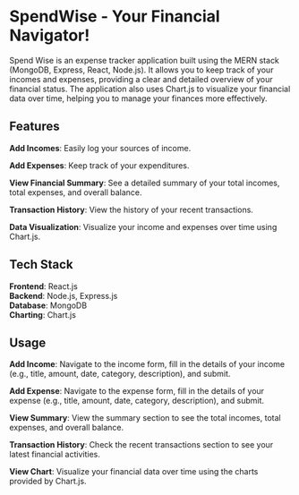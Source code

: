 # SpendWise - Your Financial Navigator!
Spend Wise is an expense tracker application built using the MERN stack (MongoDB, Express, React, Node.js). It allows you to keep track of your incomes and expenses, providing a clear and detailed overview of your financial status. The application also uses Chart.js to visualize your financial data over time, helping you to manage your finances more effectively.

## Features
**Add Incomes**: Easily log your sources of income.

**Add Expenses**: Keep track of your expenditures.

**View Financial Summary**: See a detailed summary of your total incomes, total expenses, and overall balance.

**Transaction History**: View the history of your recent transactions.

**Data Visualization**: Visualize your income and expenses over time using Chart.js.

## Tech Stack
**Frontend**: React.js\
**Backend**: Node.js, Express.js\
**Database**: MongoDB\
**Charting**: Chart.js

## Usage
**Add Income**: Navigate to the income form, fill in the details of your income (e.g., title, amount, date, category, description), and submit.

**Add Expense**: Navigate to the expense form, fill in the details of your expense (e.g., title, amount, date, category, description), and submit.

**View Summary**: View the summary section to see the total incomes, total expenses, and overall balance.

**Transaction History**: Check the recent transactions section to see your latest financial activities.

**View Chart**: Visualize your financial data over time using the charts provided by Chart.js.
